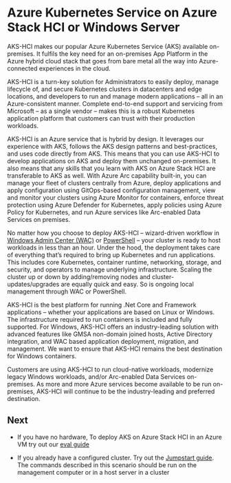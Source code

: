 # Azure Kubernetes Service on Azure Stack HCI or Windows Server

AKS-HCI makes our popular Azure Kubernetes Service (AKS) available on-premises. It fulfils the key need for an on-premises App Platform in the Azure hybrid cloud stack that goes from bare metal all the way into Azure-connected experiences in the cloud.

AKS-HCI is a turn-key solution for Administrators to easily deploy, manage lifecycle of, and secure Kubernetes clusters in datacenters and edge locations, and developers to run and manage modern applications – all in an Azure-consistent manner. Complete end-to-end support and servicing from Microsoft – as a single vendor – makes this is a robust Kubernetes application platform that customers can trust with their production workloads.

AKS-HCI is an Azure service that is hybrid by design. It leverages our experience with AKS, follows the AKS design patterns and best-practices, and uses code directly from AKS. This means that you can use AKS-HCI to develop applications on AKS and deploy them unchanged on-premises. It also means that any skills that you learn with AKS on Azure Stack HCI are transferable to AKS as well. With Azure Arc capability built-in, you can manage your fleet of clusters centrally from Azure, deploy applications and apply configuration using GitOps-based configuration management, view and monitor your clusters using Azure Monitor for containers, enforce threat protection using Azure Defender for Kubernetes, apply policies using Azure Policy for Kubernetes, and run Azure services like Arc-enabled Data Services on premises.

No matter how you choose to deploy AKS-HCI – wizard-driven workflow in [Windows Admin Center (WAC)](https://learn.microsoft.com/azure-stack/aks-hci/setup) or [PowerShell](https://learn.microsoft.com/azure-stack/aks-hci/kubernetes-walkthrough-powershell) – your cluster is ready to host workloads in less than an hour. Under the hood, the deployment takes care of everything that’s required to bring up Kubernetes and run applications. This includes core Kubernetes, container runtime, networking, storage, and security, and operators to manage underlying infrastructure. Scaling the cluster up or down by adding/removing nodes and cluster-updates/upgrades are equally quick and easy. So is ongoing local management through WAC or PowerShell.

AKS-HCI is the best platform for running .Net Core and Framework applications – whether your applications are based on Linux or Windows. The infrastructure required to run containers is included and fully supported. For Windows, AKS-HCI offers an industry-leading solution with advanced features like GMSA non-domain joined hosts, Active Directory integration, and WAC based application deployment, migration, and management. We want to ensure that AKS-HCI remains the best destination for Windows containers.

Customers are using AKS-HCI to run cloud-native workloads, modernize legacy Windows workloads, and/or Arc-enabled Data Services on-premises. As more and more Azure services become available to be run on-premises, AKS-HCI will continue to be the industry-leading and preferred destination.

## Next

* If you have no hardware, To deploy AKS on Azure Stack HCI in an Azure VM try out our [eval guide](https://docs.microsoft.com/en-us/azure-stack/aks-hci/aks-hci-evaluation-guide)

* If you already have a configured cluster. Try out the [Jumpstart guide](https://azurearcjumpstart.io/azure_arc_jumpstart/azure_arc_k8s/aks_stack_hci/aks_hci_powershell/).  The commands described in this scenario should be run on the management computer or in a host server in a cluster

